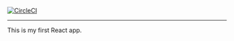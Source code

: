 [![CircleCI](https://circleci.com/gh/S-a-l-a-d/react-quick-start.svg?style=shield&circle-token=2d21554f885198a75a9325a10b21b21602b3bdc1)](https://circleci.com/gh/S-a-l-a-d/react-quick-start)

---

This is my first React app.
